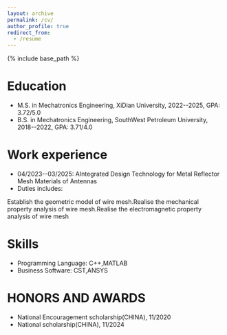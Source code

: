 ```yaml
---
layout: archive
permalink: /cv/
author_profile: true
redirect_from:
  - /resume
---
```


{% include base_path %}

Education
======
* M.S. in Mechatronics Engineering, XiDian University, 2022--2025, GPA: 3.72/5.0
* B.S. in Mechatronics Engineering, SouthWest Petroleum University, 2018--2022, GPA: 3.71/4.0

Work experience
======
* 04/2023--03/2025: AIntegrated Design Technology for Metal Reflector Mesh Materials of Antennas
* Duties includes:

Establish the geometric model of wire mesh.Realise the mechanical property analysis of wire mesh.Realise the electromagnetic property analysis of wire mesh
  
Skills
======
* Programming Language: C++,MATLAB
* Business Software: CST,ANSYS

HONORS AND AWARDS
======
* National Encouragement scholarship(CHINA), 11/2020
* National scholarship(CHINA), 11/2024
